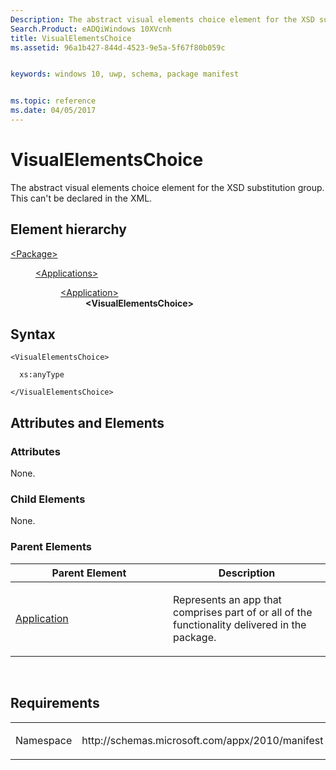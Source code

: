 ```yaml
---
Description: The abstract visual elements choice element for the XSD substitution group.
Search.Product: eADQiWindows 10XVcnh
title: VisualElementsChoice
ms.assetid: 96a1b427-844d-4523-9e5a-5f67f80b059c


keywords: windows 10, uwp, schema, package manifest


ms.topic: reference
ms.date: 04/05/2017
---
```


# VisualElementsChoice

The abstract visual elements choice element for the XSD substitution group. This can't be declared in the XML.

## Element hierarchy

<dl>
<dt><a href="element-package.md">&lt;Package&gt;</a></dt>
<dd>
<dl>
<dt><a href="element-applications.md">&lt;Applications&gt;</a></dt>
<dd>
<dl>
<dt><a href="element-application.md">&lt;Application&gt;</a></dt>
<dd><b>&lt;VisualElementsChoice&gt;</b></dd>
</dl>
</dd>
</dl>
</dd>
</dl>

## Syntax

``` syntax
<VisualElementsChoice>

  xs:anyType

</VisualElementsChoice>
```

## Attributes and Elements


### Attributes

None.

### Child Elements

None.

### Parent Elements

<table>
<colgroup>
<col width="50%" />
<col width="50%" />
</colgroup>
<thead>
<tr class="header">
<th>Parent Element</th>
<th>Description</th>
</tr>
</thead>
<tbody>
<tr class="odd">
<td><a href="element-application.md">Application</a> </td>
<td><p>Represents an app that comprises part of or all of the functionality delivered in the package.</p></td>
</tr>
</tbody>
</table>

 

## Requirements

<table>
<colgroup>
<col width="50%" />
<col width="50%" />
</colgroup>
<tbody>
<tr class="odd">
<td><p>Namespace</p></td>
<td><p>http://schemas.microsoft.com/appx/2010/manifest</p></td>
</tr>
</tbody>
</table>

 

 



